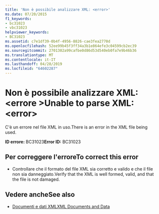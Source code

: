 ```yaml
---
title: 'Non è possibile analizzare XML: <error>'
ms.date: 07/20/2015
f1_keywords:
- bc31023
- vbc31023
helpviewer_keywords:
- BC31023
ms.assetid: c7e1df39-0b4f-4956-8826-cae3fea2770d
ms.openlocfilehash: 52ee99b45f3ff34a3b1e864efe3c04599cb2ec39
ms.sourcegitcommit: 2701302a99cafbe0d86d53d540eb0fa7e9b46b36
ms.translationtype: MT
ms.contentlocale: it-IT
ms.lasthandoff: 04/28/2019
ms.locfileid: "64602287"
---
```

# <a name="unable-to-parse-xml-error"></a><span data-ttu-id="d7b5b-102">Non è possibile analizzare XML: \<errore ></span><span class="sxs-lookup"><span data-stu-id="d7b5b-102">Unable to parse XML: \<error></span></span>
<span data-ttu-id="d7b5b-103">C'è un errore nel file XML in uso.</span><span class="sxs-lookup"><span data-stu-id="d7b5b-103">There is an error in the XML file being used.</span></span>  
  
 <span data-ttu-id="d7b5b-104">**ID errore:** BC31023</span><span class="sxs-lookup"><span data-stu-id="d7b5b-104">**Error ID:** BC31023</span></span>  
  
## <a name="to-correct-this-error"></a><span data-ttu-id="d7b5b-105">Per correggere l'errore</span><span class="sxs-lookup"><span data-stu-id="d7b5b-105">To correct this error</span></span>  
  
- <span data-ttu-id="d7b5b-106">Controllare che il formato del file XML sia corretto e valido e che il file non sia danneggiato.</span><span class="sxs-lookup"><span data-stu-id="d7b5b-106">Verify that the XML is well formed, valid, and that the file is not damaged.</span></span>  
  
## <a name="see-also"></a><span data-ttu-id="d7b5b-107">Vedere anche</span><span class="sxs-lookup"><span data-stu-id="d7b5b-107">See also</span></span>

- [<span data-ttu-id="d7b5b-108">Documenti e dati XML</span><span class="sxs-lookup"><span data-stu-id="d7b5b-108">XML Documents and Data</span></span>](../../standard/data/xml/index.md)
